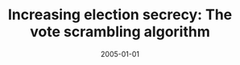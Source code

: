 ---
abstract: ''
authors:
- Gerald Fischer
- Wolfgang Zuser
- Thomas Grechenig
- Philipp Tomsich
- Peter Leitner
- Barbara Ondrisek
- N. Hantsch
date: '2005-01-01'
featured: false
publication_types:
- '4'
publishDate: '2005-01-01'
title: 'Increasing election secrecy: The vote scrambling algorithm'
url_pdf: ''
---